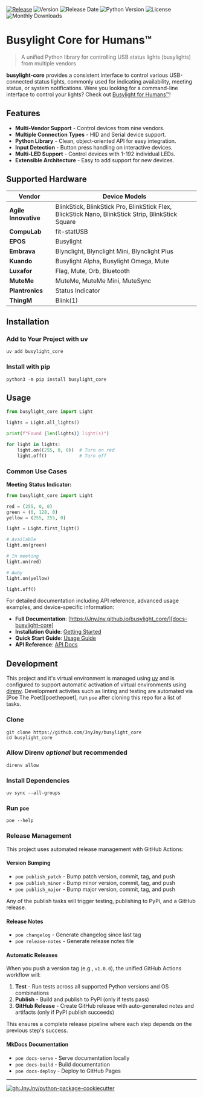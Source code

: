 
[![Release][badge-release]][release]
![Version][badge-pypi-version]
![Release Date][badge-release-date]
![Python Version][badge-python-version]
![License][badge-license]
![Monthly Downloads][badge-monthly-downloads]
# Busylight Core for Humans™

> A unified Python library for controlling USB status lights (busylights) from multiple vendors

**busylight-core** provides a consistent interface to control various
USB-connected status lights, commonly used for indicating
availability, meeting status, or system notifications. Were you
looking for a command-line interface to control your lights? Check out
[Busylight for Humans™][busylight-for-humans]!

## Features

- **Multi-Vendor Support** - Control devices from nine vendors.
- **Multiple Connection Types** - HID and Serial device support.
- **Python Library** - Clean, object-oriented API for easy integration.
- **Input Detection** - Button press handling on interactive devices.
- **Multi-LED Support** - Control devices with 1-192 individual LEDs.
- **Extensible Architecture** - Easy to add support for new devices.

## Supported Hardware

| Vendor | Device Models |
|--------|---------------|
| **Agile Innovative** | BlinkStick, BlinkStick Pro, BlinkStick Flex, BlickStick Nano, BlinkStick Strip, BlinkStick Square |
| **CompuLab** | fit-statUSB |
| **EPOS** | Busylight |
| **Embrava** | Blynclight, Blynclight Mini, Blynclight Plus |
| **Kuando** | Busylight Alpha, Busylight Omega, Mute |
| **Luxafor** | Flag, Mute, Orb, Bluetooth |
| **MuteMe** | MuteMe, MuteMe Mini, MuteSync |
| **Plantronics** | Status Indicator |
| **ThingM** | Blink(1) |


## Installation

### Add to Your Project with uv
```console
uv add busylight_core
```

### Install with pip
```console
python3 -m pip install busylight_core
```

## Usage

```python
from busylight_core import Light

lights = Light.all_lights()

print(f"Found {len(lights)} light(s)")

for light in lights:
    light.on((255, 0, 0))  # Turn on red
    light.off()            # Turn off
```

### Common Use Cases

**Meeting Status Indicator:**
```python
from busylight_core import Light

red = (255, 0, 0)
green = (0, 128, 0)
yellow = (255, 255, 0)

light = Light.first_light()

# Available
light.on(green)

# In meeting
light.on(red)

# Away
light.on(yellow)

light.off()
```


For detailed documentation including API reference, advanced usage examples, and device-specific information:

- **Full Documentation**: [https://JnyJny.github.io/busylight_core/][docs-busylight-core]
- **Installation Guide**: [Getting Started][docs-getting-started]
- **Quick Start Guide**: [Usage Guide][docs-quick-start]
- **API Reference**: [API Docs][docs-api-reference]

## Development

This project and it's virtual environment is managed using [uv][uv] and
is configured to support automatic activation of virtual environments
using [direnv][direnv]. Development activites such as linting and testing
are automated via [Poe The Poet][poethepoet], run `poe` after cloning
this repo for a list of tasks.

### Clone
```console
git clone https://github.com/JnyJny/busylight_core
cd busylight_core
```
### Allow Direnv _optional_ but recommended
```console
direnv allow
```

### Install Dependencies
```console
uv sync --all-groups
```
### Run `poe`
```console
poe --help
```

### Release Management

This project uses automated release management with GitHub Actions:

#### Version Bumping
- `poe publish_patch` - Bump patch version, commit, tag, and push
- `poe publish_minor` - Bump minor version, commit, tag, and push
- `poe publish_major` - Bump major version, commit, tag, and push

Any of the publish tasks will trigger testing, publishing to PyPi, and
a GitHub release.

#### Release Notes
- `poe changelog` - Generate changelog since last tag
- `poe release-notes` - Generate release notes file

#### Automatic Releases
When you push a version tag (e.g., `v1.0.0`), the unified GitHub Actions workflow will:
1. **Test** - Run tests across all supported Python versions and OS combinations
2. **Publish** - Build and publish to PyPI (only if tests pass)
3. **GitHub Release** - Create GitHub release with auto-generated notes and artifacts (only if PyPI publish succeeds)

This ensures a complete release pipeline where each step depends on
the previous step's success.

#### MkDocs Documentation
- `poe docs-serve` - Serve documentation locally
- `poe docs-build` - Build documentation
- `poe docs-deploy` - Deploy to GitHub Pages


<hr>

[![gh:JnyJny/python-package-cookiecutter][python-package-cookiecutter-badge]][python-package-cookiecutter]

<!-- End Links -->
[busylight-for-humans]: https://github.com/JnyJny/busylight
[python-package-cookiecutter-badge]: https://img.shields.io/badge/Made_With_Cookiecutter-python--package--cookiecutter-green?style=for-the-badge
[python-package-cookiecutter]: https://github.com/JnyJny/python-package-cookiecutter
[badge-release]: https://github.com/JnyJny/busylight_core/actions/workflows/release.yaml/badge.svg
[release]: https://github.com/JnyJny/busylight_core/actions/workflows/release.yaml
[badge-pypi-version]: https://img.shields.io/pypi/v/busylight_core
[badge-release-date]: https://img.shields.io/github/release-date/JnyJny/busylight_core
[badge-python-version]: https://img.shields.io/python/required-version-toml?tomlFilePath=https%3A%2F%2Fraw.githubusercontent.com%2FJnyJny%2Fbusylight_core%2Fmain%2Fpyproject.toml
[badge-license]: https://img.shields.io/github/license/JnyJny/busylight_core
[badge-monthly-downloads]: https://img.shields.io/pypi/dm/busylight_core
[poe]: https://poethepoet.natn.io
[uv]: https://docs.astral.sh/uv/
[direnv]: https://direnv.net
<!-- documentation links -->
[docs-busylight-core]: https://jnyjny.github.io/busylight-core/
[docs-getting-started]: https://jnyjny.github.io/busylight-core/getting-started/installation/
[docs-quick-start]: https://jnyjny.github.io/busylight-core/getting-started/installation/
[docs-feature-guide]: https://jnyjny.github.io/busylight-core/user-guide/features/
[docs-api-reference]: https://jnyjny.github.io/busylight-core/reference/

